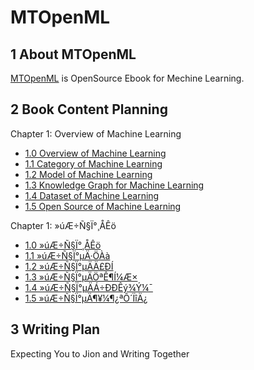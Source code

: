 # MTOpenML

## 1 About MTOpenML
[MTOpenML](https://github.com/MTMediaDev/MTOpenML) is OpenSource Ebook for  Mechine  Learning.

## 2 Book Content Planning

Chapter 1: Overview of Machine Learning
* [1.0 Overview of Machine Learning](../../book-open-ml-en/1-ml-overview/10-ml-overview.md)
* [1.1 Category of Machine Learning](../../book-open-ml-en/1-ml-overview/11-ml-classification.md)
* [1.2 Model of Machine Learning](../../book-open-ml-en/1-ml-overview/12-ml-model.md)
* [1.3 Knowledge Graph for Machine Learning](../../book-open-ml-en/1-ml-overview/13-ml-knowledge-graph.md)
* [1.4 Dataset of Machine Learning](../../book-open-ml-en/1-ml-overview/14-ml-dataset.md)
* [1.5 Open Source of Machine Learning](../../book-open-ml-en/1-ml-overview/15-ml-open-source.md)

Chapter 1: »úÆ÷Ñ§Ï°¸ÅÊö
* [1.0 »úÆ÷Ñ§Ï°¸ÅÊö](../../book-open-ml-cn/1-ml-overview/10-ml-overview.md)
* [1.1 »úÆ÷Ñ§Ï°µÄ·ÖÀà](../../book-open-ml-cn/1-ml-overview/11-ml-classification.md)
* [1.2 »úÆ÷Ñ§Ï°µÄÄ£ÐÍ](../../book-open-ml-cn/1-ml-overview/12-ml-model.md)
* [1.3 »úÆ÷Ñ§Ï°µÄÖªÊ¶Í¼Æ×](../../book-open-ml-cn/1-ml-overview/1-ml-overview/13-ml-knowledge-graph.md)
* [1.4 »úÆ÷Ñ§Ï°µÄÁ÷ÐÐÊý¾Ý¼¯](../../book-open-ml-cn/1-ml-overview/14-ml-dataset.md)
* [1.5 »úÆ÷Ñ§Ï°µÄ¶¥¼¶¿ªÔ´ÏîÄ¿](../../book-open-ml-cn/1-ml-overview/15-ml-open-source.md)

## 3 Writing Plan
Expecting You to Jion and Writing Together